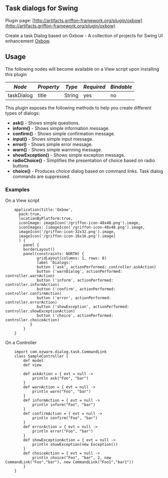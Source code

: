 
Task dialogs for Swing
----------------------

Plugin page: [http://artifacts.griffon-framework.org/plugin/oxbow](http://artifacts.griffon-framework.org/plugin/oxbow)


Create a task Dialog based on Oxbow - A collection of projects for Swing UI enhancement [Oxbow][1].

Usage
-----

The following nodes will become available on a View script upon installing this plugin

| *Node*     | *Property* | *Type* | *Required* | *Bindable* |
| ---------- | ---------- | ------ | ---------- | ---------- |
| taskDialog | title      | String | yes        | no         |

This plugin exposes the following methods to help you create different types of dialogs:

 * **ask()** - Shows simple questions.
 * **inform()** - Shows simple information message.
 * **confirm()** - Shows simple confirmation message.
 * **input()** - Shows simple input message.
 * **error()** - Shows simple error message.
 * **warn()** - Shows simple warnning message.
 * **showException()** - Shows simple exception message.
 * **radioChoice()** - Simplifies the presentation of choice based on radio buttons
 * **choice()** - Produces choice dialog based on command links. Task dialog commands are suppressed.

### Examples

On a View script

        application(title:'Oxbow',
          pack:true,
          locationByPlatform:true,
          iconImage: imageIcon('/griffon-icon-48x48.png').image,
          iconImages: [imageIcon('/griffon-icon-48x48.png').image,
          imageIcon('/griffon-icon-32x32.png').image,
          imageIcon('/griffon-icon-16x16.png').image]
          ) {
            panel {
            borderLayout()
            panel(constraints: NORTH) {
                  gridLayout(columns: 1, rows: 8)
                  label 'Dialogs:'
                  button ('ask', actionPerformed: controller.askAction)
                  button ('warnDialog', actionPerformed: controller.warnAction)
                  button ('inform', actionPerformed: controller.informAction)
                  button ('confirm', actionPerformed: controller.confirmAction)
                  button ('error', actionPerformed: controller.errorAction)
                  button ('showException', actionPerformed: controller.showExceptionAction)
                  button ('choice', actionPerformed: controller.choiceAction)
               }
            }
        }

On a Controller

        import com.ezware.dialog.task.CommandLink 
        class SampleController {
            def model
            def view

            def askAction = { evt = null ->
                println ask("Foo", "bar")
            } 
            def warnAction = { evt = null ->
                println warn("Foo", "bar")
            }
            def informAction = { evt = null ->
                println inform("Foo", "bar")
            }
            def confirmAction = { evt = null ->
                println confirm("Foo", "bar")
            }
            def errorAction = { evt = null ->
                println error("Foo", "bar")
            }
            def showExceptionAction = { evt = null ->
                println showException(new Exception())
            }
            def choiceAction = { evt = null ->
                println choice("Foo", "bar", 2, new CommandLink("Foo","bar"), new CommandLink("Foo1","bar1"))
            }
        }

[1]: http://code.google.com/p/oxbow/
[2]: http://migcalendar.com/miglayout/cheatsheet.html

